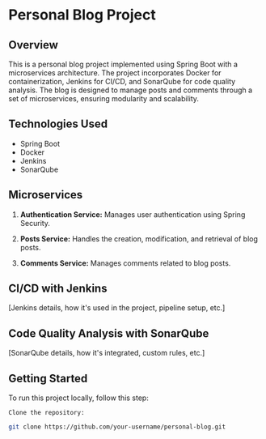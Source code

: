 # Personal Blog Project

## Overview

This is a personal blog project implemented using Spring Boot with a microservices architecture. The project incorporates Docker for containerization, Jenkins for CI/CD, and SonarQube for code quality analysis. The blog is designed to manage posts and comments through a set of microservices, ensuring modularity and scalability.

## Technologies Used

- Spring Boot
- Docker
- Jenkins
- SonarQube

## Microservices

1. **Authentication Service:** Manages user authentication using Spring Security.

2. **Posts Service:** Handles the creation, modification, and retrieval of blog posts.

3. **Comments Service:** Manages comments related to blog posts.

## CI/CD with Jenkins

[Jenkins details, how it's used in the project, pipeline setup, etc.]

## Code Quality Analysis with SonarQube

[SonarQube details, how it's integrated, custom rules, etc.]

## Getting Started

To run this project locally, follow this step:

    Clone the repository:

   ```bash
   git clone https://github.com/your-username/personal-blog.git
